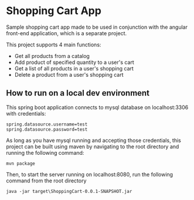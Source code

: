 # Shopping Cart App
Sample shopping cart app made to be used in conjunction with the angular front-end application, which is a separate project.

This project supports 4 main functions:
 - Get all products from a catalog
 - Add product of specified quantity to a user's cart
 - Get a list of all products in a user's shopping cart
 - Delete a product from a user's shopping cart

## How to run on a local dev environment 
This spring boot application connects to mysql database on localhost:3306 with credentials:
```
spring.datasource.username=test
spring.datasource.password=test
```

As long as you have mysql running and accepting those credentials, this project can be built using maven by navigating to the root directory and running the following command:
```
mvn package
```
    
Then, to start the server running on localhost:8080, run the following command from the root directory
```
java -jar target\ShoppingCart-0.0.1-SNAPSHOT.jar
```
